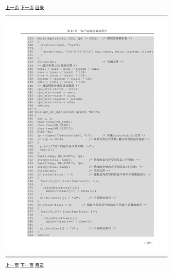 [上一页](368.md) [下一页](370.md) [目录](../README.md)

***

![369](../images/369.png)

***

[上一页](368.md) [下一页](370.md) [目录](../README.md)